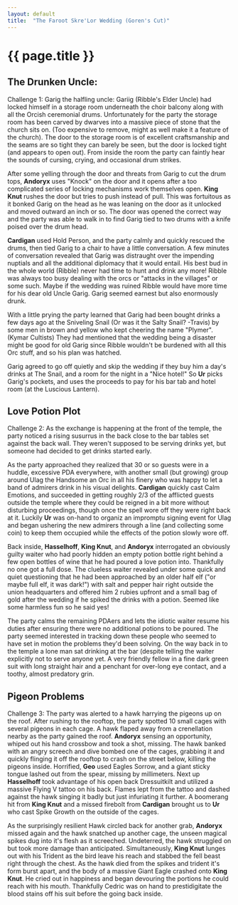 ```yaml
---
layout: default
title:  "The Faroot Skre'Lor Wedding (Goren's Cut)"
---
```


# {{ page.title }}

## The Drunken Uncle:

Challenge 1: Garig the halfling uncle: Gariig (Ribble's Elder Uncle) had locked himself in a storage room underneath the choir balcony along with all the Orcish ceremonial drums. Unfortunately for the party the storage room has been carved by dwarves into a massive piece of stone that the church sits on. (Too expensive to remove, might as well make it a feature of the church). The door to the storage room is of excellent craftsmanship and the seams are so tight they can barely be seen, but the door is locked tight (and appears to open out). From inside the room the party can faintly hear the sounds of cursing, crying, and occasional drum strikes.  

After some yelling through the door and threats from Garig to cut the drum tops, **Andoryx** uses "Knock" on the door and it opens after a too complicated series of locking mechanisms work themselves open. **King Knut** rushes the door but tries to push instead of pull. This was fortuitous as it bonked Garig on the head as he was leaning on the door as it unlocked and moved outward an inch or so. The door was opened the correct way and the party was able to walk in to find Garig tied to two drums with a knife poised over the drum head. 

**Cardigan** used Hold Person, and the party calmly and quickly rescued the drums, then tied Garig to a chair to have a little conversation. A few minutes of conversation revealed that Garig was distraught over the impending nuptials and all the additional diplomacy that it would entail. His best bud in the whole world (Ribble) never had time to hunt and drink any more! Ribble was always too busy dealing with the orcs or "attacks in the villages" or some such. Maybe if the wedding was ruined Ribble would have more time for his dear old Uncle Garig. Garig seemed earnest but also enormously drunk. 

With a little prying the party learned that Garig had been bought drinks a few days ago at the Sniveling Snail (Or was it the Salty Snail? -Travis) by some men in brown and yellow who kept cheering the name "Plymer". (Kymar Cultists) They had mentioned that the wedding being a disaster might be good for old Garig since Ribble wouldn't be burdened with all this Orc stuff, and so his plan was hatched. 

Garig agreed to go off quietly and skip the wedding if they buy him a day's drinks at The Snail, and a room for the night in a "Nice hotel!" So **Ur** picks Garig's pockets, and uses the proceeds to pay for his bar tab and hotel room (at the Luscious Lantern). 

## Love Potion Plot

Challenge 2: As the exchange is happening at the front of the temple, the party noticed a rising susurrus in the back close to the bar tables set against the back wall. They weren't supposed to be serving drinks yet, but someone had decided to get drinks started early.

As the party approached they realized that 30 or so guests were in a huddle, excessive PDA everywhere, with another small (but growing) group around Ulag the Handsome an Orc in all his finery who was happy to let a band of admirers drink in his visual delights. **Cardigan** quickly cast Calm Emotions, and succeeded in getting roughly 2/3 of the afflicted guests outside the temple where they could be reigned in a bit more without disturbing proceedings, though once the spell wore off they were right back at it. Luckily **Ur** was on-hand to organiz an impromptu signing event for Ulag and began ushering the new admirers through a line (and collecting some coin) to keep them occupied while the effects of the potion slowly wore off.  

Back inside, **Hasselhoff**, **King Knut**, and **Andoryx** interrogated an obviously guilty waiter who had poorly hidden an empty potion bottle right behind a few open bottles of wine that he had poured a love potion into. Thankfully no one got a full dose. The clueless waiter revealed under some quick and quiet questioning that he had been approached by an older half elf ("or maybe full elf, it was dark!") with salt and pepper hair right outside the union headquarters and offered him 2 rubies upfront and a small bag of gold after the wedding if he spiked the drinks with a potion. Seemed like some harmless fun so he said yes!

The party calms the remaining PDAers and lets the idiotic waiter resume his duties after ensuring there were no additional potions to be poured. The party seemed interested in tracking down these people who seemed to have set in motion the problems they'd been solving. On the way back in to the temple a lone man sat drinking at the bar (despite telling the waiter explicitly not to serve anyone yet. A very friendly fellow in a fine dark green suit with long straight hair and a penchant for over-long eye contact, and a toothy, almost predatory grin.  

 

## Pigeon Problems

Challenge 3: The party was alerted to a hawk harrying the pigeons up on the roof. After rushing to the rooftop, the party spotted 10 small cages with several pigeons in each cage. A hawk flaped away from a crenellation nearby as the party gained the roof. **Andoryx** sensing an opportunity, whiped out his hand crossbow and took a shot, missing. The hawk banked with an angry screech and dive bombed one of the cages, grabbing it and quickly flinging it off the rooftop to crash on the street below, killing the pigeons inside. Horrified, **Geo** used Eagles Sorrow, and a giant sticky tongue lashed out from the spear, missing by millimeters. Next up **Hasselhoff** took advantage of his open back Dressuitkilt and utilized a massive Flying V tattoo on his back. Flames lept from the tattoo and dashed against the hawk singing it badly but just infuriating it further. A boomerang hit from **King Knut** and a missed firebolt from **Cardigan** brought us to **Ur** who cast Spike Growth on the outside of the cages. 

As the surprisingly resilient Hawk circled back for another grab, **Andoryx** missed again and the hawk snatched up another cage, the unseen magical spikes dug into it's flesh as it screeched. Undeterred, the hawk struggled on but took more damage than anticipated. Simultaneously, **King Knut** lunges out with his Trident as the bird leave his reach and stabbed the fell beast right through the chest. As the hawk died from the spikes and trident it's form burst apart, and the body of a massive Giant Eagle crashed onto **King Knut**. He cried out in happiness and began devouring the portions he could reach with his mouth. Thankfully Cedric was on hand to prestidigitate the blood stains off his suit before the going back inside. 

